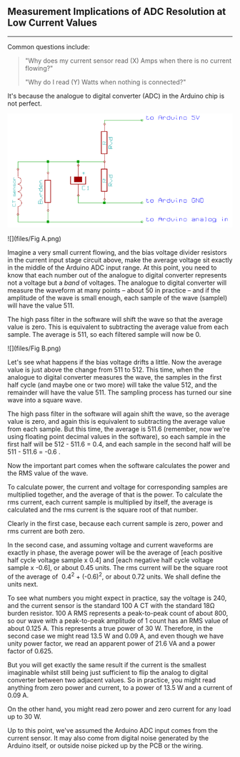 ## Measurement Implications of ADC Resolution at Low Current Values

***

Common questions include:

> "Why does my current sensor read (X) Amps when there is no current flowing?"
>
> "Why do I read (Y) Watts when nothing is connected?"

It's because the analogue to digital converter (ADC) in the Arduino chip is not perfect.

![](files/current.png)

![](files/Fig A.png)

Imagine a very small current flowing, and the bias voltage divider resistors in the current input stage circuit above, make the average voltage sit exactly in the middle of the Arduino ADC input range. At this point, you need to know that each number out of the analogue to digital converter represents not a voltage but a _band_ of voltages. The analogue to digital converter will measure the waveform at many points – about 50 in practice – and if the amplitude of the wave is small enough, each sample of the wave (sampleI) will have the value 511. 

The high pass filter in the software will shift the wave so that the average value is zero. This is equivalent to subtracting the average value from each sample. The average is 511, so each filtered sample will now be 0.

![](files/Fig B.png)

Let's see what happens if the bias voltage drifts a little. Now the average value is just above the change from 511 to 512\. This time, when the analogue to digital converter measures the wave, the samples in the first half cycle (and maybe one or two more) will take the value 512, and the remainder will have the value 511\. The sampling process has turned our sine wave into a square wave.

The high pass filter in the software will again shift the wave, so the average value is zero, and again this is equivalent to subtracting the average value from each sample. But this time, the average is 511.6 (remember, now we're using floating point decimal values in the software), so each sample in the first half will be 512 - 511.6 = 0.4, and each sample in the second half will be 511 - 511.6 = -0.6 . 

Now the important part comes when the software calculates the power and the RMS value of the wave. 

To calculate power, the current and voltage for corresponding samples are multiplied together, and the average of that is the power. To calculate the rms current, each current sample is multiplied by itself, the average is calculated and the rms current is the square root of that number.

Clearly in the first case, because each current sample is zero, power and rms current are both zero.

In the second case, and assuming voltage and current waveforms are exactly in phase, the average power will be the average of [each positive half cycle voltage sample x 0.4] and [each negative half cycle voltage sample x -0.6], or about 0.45 units. The rms current will be the square root of the average of  0.4<sup>2</sup> + (-0.6)<sup>2</sup>, or about 0.72 units. We shall define the units next.

To see what numbers you might expect in practice, say the voltage is 240, and the current sensor is the standard 100 A CT with the standard 18Ω burden resistor. 100 A RMS represents a peak-to-peak count of about 800, so our wave with a peak-to-peak amplitude of 1 count has an RMS value of about 0.125 A. This represents a true power of 30 W. Therefore, in the second case we might read 13.5 W and 0.09 A, and even though we have unity power factor, we read an apparent power of 21.6 VA and a power factor of 0.625.

But you will get exactly the same result if the current is the smallest imaginable whilst still being just sufficient to flip the analog to digital converter between two adjacent values. So in practice, you might read anything from zero power and current, to a power of 13.5 W and a current of 0.09 A.

On the other hand, you might read zero power and zero current for any load up to 30 W.

Up to this point, we've assumed the Arduino ADC input comes from the current sensor. It may also come from digital noise generated by the Arduino itself, or outside noise picked up by the PCB or the wiring.
